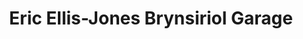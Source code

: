 ---
title: "Eric Ellis-Jones Brynsiriol Garage"
url: /bow-street/eric-ellis-jones-brynsiriol-garage/
shop: Autohaus
---